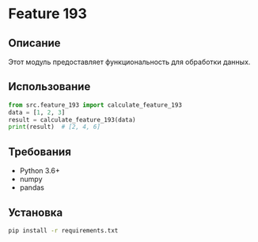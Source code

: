 # Feature 193
## Описание
Этот модуль предоставляет функциональность для обработки данных.
## Использование
```python
from src.feature_193 import calculate_feature_193
data = [1, 2, 3]
result = calculate_feature_193(data)
print(result)  # [2, 4, 6]
```
## Требования
- Python 3.6+
- numpy
- pandas
## Установка
```bash
pip install -r requirements.txt
```
